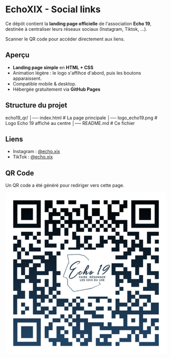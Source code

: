 # EchoXIX - Social links

Ce dépôt contient la **landing page officielle** de l'association **Echo 19**, destinée à centraliser leurs réseaux sociaux (Instagram, Tiktok, ...).

Scanner le QR code pour accéder directement aux liens.

## Aperçu

- **Landing page simple** en **HTML + CSS**
- Animation légère : le logo s'affihce d'abord, puis les boutons apparaissent.
- Compatible mobile & desktop.
- Hébergée gratuitement via **GitHub Pages**

## Structure du projet

echo19_qr/
│── index.html # La page principale
│── logo_echo19.png # Logo Echo 19 affiché au centre
│── README.md # Ce fichier

## Liens 

- Instagram : [@echo.xix](https://www.instagram.com/echo.xix/)
- TikTok : [@echo.xix](https://www.tiktok.com/@echo.xix)

## QR Code

Un QR code a été généré pour rediriger vers cette page.

![QR Code](echoxix_qr-code.png)
